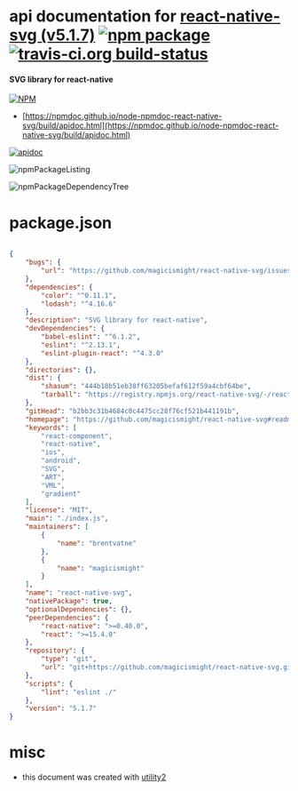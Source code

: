 # api documentation for  [react-native-svg (v5.1.7)](https://github.com/magicismight/react-native-svg#readme)  [![npm package](https://img.shields.io/npm/v/npmdoc-react-native-svg.svg?style=flat-square)](https://www.npmjs.org/package/npmdoc-react-native-svg) [![travis-ci.org build-status](https://api.travis-ci.org/npmdoc/node-npmdoc-react-native-svg.svg)](https://travis-ci.org/npmdoc/node-npmdoc-react-native-svg)
#### SVG library for react-native

[![NPM](https://nodei.co/npm/react-native-svg.png?downloads=true&downloadRank=true&stars=true)](https://www.npmjs.com/package/react-native-svg)

- [https://npmdoc.github.io/node-npmdoc-react-native-svg/build/apidoc.html](https://npmdoc.github.io/node-npmdoc-react-native-svg/build/apidoc.html)

[![apidoc](https://npmdoc.github.io/node-npmdoc-react-native-svg/build/screenCapture.buildCi.browser.%252Ftmp%252Fbuild%252Fapidoc.html.png)](https://npmdoc.github.io/node-npmdoc-react-native-svg/build/apidoc.html)

![npmPackageListing](https://npmdoc.github.io/node-npmdoc-react-native-svg/build/screenCapture.npmPackageListing.svg)

![npmPackageDependencyTree](https://npmdoc.github.io/node-npmdoc-react-native-svg/build/screenCapture.npmPackageDependencyTree.svg)



# package.json

```json

{
    "bugs": {
        "url": "https://github.com/magicismight/react-native-svg/issues"
    },
    "dependencies": {
        "color": "^0.11.1",
        "lodash": "^4.16.6"
    },
    "description": "SVG library for react-native",
    "devDependencies": {
        "babel-eslint": "^6.1.2",
        "eslint": "^2.13.1",
        "eslint-plugin-react": "^4.3.0"
    },
    "directories": {},
    "dist": {
        "shasum": "444b18b51eb38ff63205befaf612f59a4cbf64be",
        "tarball": "https://registry.npmjs.org/react-native-svg/-/react-native-svg-5.1.7.tgz"
    },
    "gitHead": "b2bb3c31b4684c0c4475cc28f76cf521b441191b",
    "homepage": "https://github.com/magicismight/react-native-svg#readme",
    "keywords": [
        "react-component",
        "react-native",
        "ios",
        "android",
        "SVG",
        "ART",
        "VML",
        "gradient"
    ],
    "license": "MIT",
    "main": "./index.js",
    "maintainers": [
        {
            "name": "brentvatne"
        },
        {
            "name": "magicismight"
        }
    ],
    "name": "react-native-svg",
    "nativePackage": true,
    "optionalDependencies": {},
    "peerDependencies": {
        "react-native": ">=0.40.0",
        "react": ">=15.4.0"
    },
    "repository": {
        "type": "git",
        "url": "git+https://github.com/magicismight/react-native-svg.git"
    },
    "scripts": {
        "lint": "eslint ./"
    },
    "version": "5.1.7"
}
```



# misc
- this document was created with [utility2](https://github.com/kaizhu256/node-utility2)
